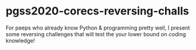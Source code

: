 # pgss2020-corecs-reversing-challs
For peeps who already know Python &amp; programming pretty well, I present some reversing challenges that will test the your lower bound on coding knowledge!
